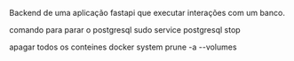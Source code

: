 Backend de uma aplicação fastapi que executar interações com um banco.



comando para parar o postgresql
sudo service postgresql stop

apagar todos os conteines
docker system prune -a --volumes
